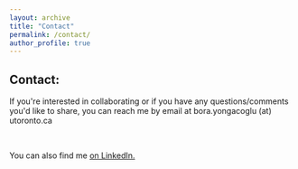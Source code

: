 ```yaml
---
layout: archive
title: "Contact"
permalink: /contact/
author_profile: true
---
```


  
## Contact:

If you're interested in collaborating or if you have any questions/comments you'd like to share, you can reach me by email at bora.yongacoglu (at) utoronto.ca

<br>

You can also find me [on LinkedIn.](https://www.linkedin.com/in/bora-yongacoglu/)
